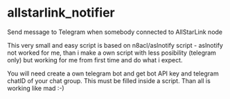 # allstarlink_notifier
Send message to Telegram when somebody connected to AllStarLink node

This very small and easy script is based on n8acl/aslnotify script - aslnotify not worked for me, than i make a own script with less posibility (telegram only) but working for me from first time and do what i expect.

You will need create a own telegram bot and get bot API key and telegram chatID of your chat group. This must be filled inside a script. Than all is working like mad :-) 
